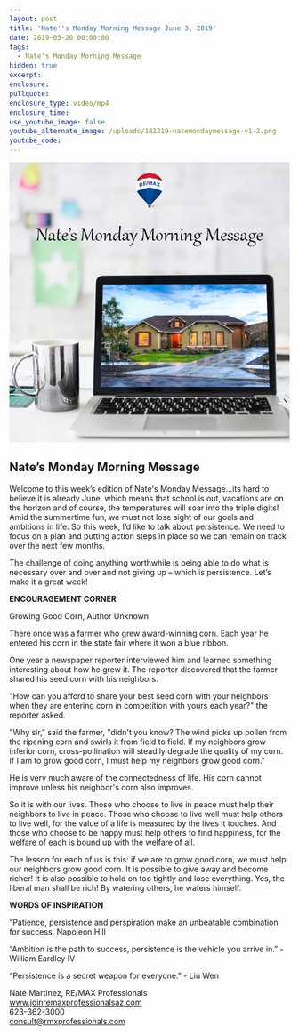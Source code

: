 ```yaml
---
layout: post
title: 'Nate''s Monday Morning Message June 3, 2019'
date: 2019-05-20 00:00:00
tags:
  - Nate's Monday Morning Message
hidden: true
excerpt:
enclosure:
pullquote:
enclosure_type: video/mp4
enclosure_time:
use_youtube_image: false
youtube_alternate_image: /uploads/181219-natemondaymessage-v1-2.png
youtube_code:
---
```


![](/uploads/181219-natemondaymessage-v1-9.png)

## **Nate’s Monday Morning Message**

Welcome to this week’s edition of Nate's Monday Message…its hard to believe it is already June, which means that school is out, vacations are on the horizon and of course, the temperatures will soar into the triple digits\! Amid the summertime fun, we must not lose sight of our goals and ambitions in life. So this week, I’d like to talk about persistence. We need to focus on a plan and putting action steps in place so we can remain on track over the next few months.

The challenge of doing anything worthwhile is being able to do what is necessary over and over and not giving up – which is persistence. Let’s make it a great week\!

**ENCOURAGEMENT CORNER**

Growing Good Corn, Author Unknown&nbsp;

There once was a farmer who grew award-winning corn. Each year he entered his corn in the state fair where it won a blue ribbon. &nbsp;

One year a newspaper reporter interviewed him and learned something interesting about how he grew it. The reporter discovered that the farmer shared his seed corn with his neighbors.

"How can you afford to share your best seed corn with your neighbors when they are entering corn in competition with yours each year?" the reporter asked.

"Why sir," said the farmer, "didn't you know? The wind picks up pollen from the ripening corn and swirls it from field to field. If my neighbors grow inferior corn, cross-pollination will steadily degrade the quality of my corn. If I am to grow good corn, I must help my neighbors grow good corn."

He is very much aware of the connectedness of life. His corn cannot improve unless his neighbor's corn also improves.

So it is with our lives. Those who choose to live in peace must help their neighbors to live in peace. Those who choose to live well must help others to live well, for the value of a life is measured by the lives it touches. And those who choose to be happy must help others to find happiness, for the welfare of each is bound up with the welfare of all.

The lesson for each of us is this: if we are to grow good corn, we must help our neighbors grow good corn. It is possible to give away and become richer\! It is also possible to hold on too tightly and lose everything. Yes, the liberal man shall be rich\! By watering others, he waters himself.

**WORDS OF INSPIRATION**

“Patience, persistence and perspiration make an unbeatable combination for success. Napoleon Hill

“Ambition is the path to success, persistence is the vehicle you arrive in.” - William Eardley IV

“Persistence is a secret weapon for everyone.” - Liu Wen

Nate Martinez, RE/MAX Professionals<br>www.joinremaxprofessionalsaz.com<br>623-362-3000<br>consult@rmxprofessionals.com